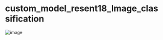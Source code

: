 # custom_model_resent18_Image_classification

![image](https://github.com/user-attachments/assets/74669221-c21f-4cdf-8d96-f810d1eb0ada)
